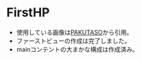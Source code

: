 # FirstHP

- 使用している画像は[PAKUTASO](https://www.pakutaso.com/)から引用。
- ファーストビューの作成は完了しました。
- mainコンテントの大まかな構成は作成済み。
